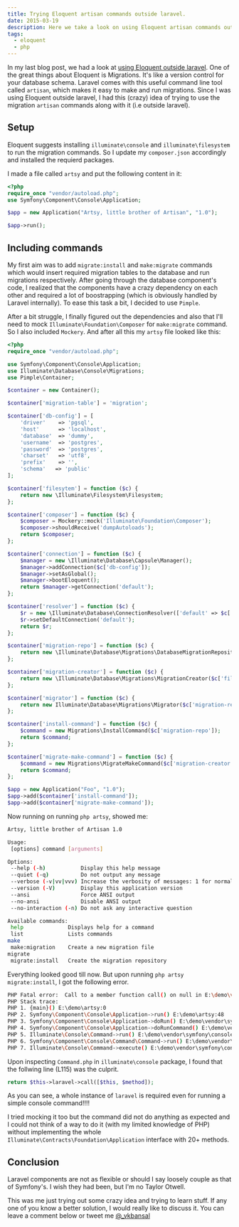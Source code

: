 ```yaml
---
title: Trying Eloquent artisan commands outside laravel.
date: 2015-03-19
description: Here we take a look on using Eloquent artisan commands outside laravel.
tags:
  - eloquent
  - php
---
```


In my last blog post, we had a look at [using Eloquent outside laravel](/blog/using-eloquent-outside-laravel). One of the great things about Eloquent is Migrations. It's like a version control for your database schema. Laravel comes with this useful command line tool called `artisan`, which makes it easy to make and run migrations. Since I was using Eloquent outside laravel, I had this (crazy) idea of trying to use the migration `artisan` commands along with it (i.e outside laravel).

## Setup

Eloquent suggests installing `illuminate\console` and `illuminate\filesystem` to run the migration commands. So I update my `composer.json` accordingly and installed the requierd packages.

I made a file called `artsy` and put the following content in it:

```php
<?php
require_once "vendor/autoload.php";
use Symfony\Component\Console\Application;

$app = new Application("Artsy, little brother of Artisan", "1.0");

$app->run();
```

## Including commands

My first aim was to add `migrate:install` and `make:migrate` commands which would insert required migration tables to the database and run migrations respectively. After going through the database component's code, I realized that the components have a crazy dependency on each other and required a lot of boostrapping (which is obviously handled by Laravel internally). To ease this task a bit, I decided to use `Pimple`.

After a bit struggle, I finally figured out the dependencies and also that I'll need to mock `Illuminate\Foundation\Composer` for `make:migrate` command. So I also included `Mockery`. And after all this my `artsy` file looked like this:

```php
<?php
require_once "vendor/autoload.php";

use Symfony\Component\Console\Application;
use Illuminate\Database\Console\Migrations;
use Pimple\Container;

$container = new Container();

$container['migration-table'] = 'migration';

$container['db-config'] = [
    'driver'    => 'pgsql',
    'host'      => 'localhost',
    'database'  => 'dummy',
    'username'  => 'postgres',
    'password'  => 'postgres',
    'charset'   => 'utf8',
    'prefix'    => '',
    'schema'   => 'public'
];

$container['filesytem'] = function ($c) {
    return new \Illuminate\Filesystem\Filesystem;
};

$container['composer'] = function ($c) {
    $composer = Mockery::mock('Illuminate\Foundation\Composer');
    $composer->shouldReceive('dumpAutoloads');
    return $composer;
};

$container['connection'] = function ($c) {
    $manager = new \Illuminate\Database\Capsule\Manager();
    $manager->addConnection($c['db-config']);
    $manager->setAsGlobal();
    $manager->bootEloquent();
    return $manager->getConnection('default');
};

$container['resolver'] = function ($c) {
    $r = new \Illuminate\Database\ConnectionResolver(['default' => $c['connection']]);
    $r->setDefaultConnection('default');
    return $r;
};

$container['migration-repo'] = function ($c) {
    return new \Illuminate\Database\Migrations\DatabaseMigrationRepository($c['resolver'], $c['migration-table']);
};

$container['migration-creator'] = function ($c) {
    return new \Illuminate\Database\Migrations\MigrationCreator($c['filesytem']);
};

$container['migrator'] = function ($c) {
    return new Illuminate\Database\Migrations\Migrator($c['migration-repo'], $c['resolver'], $c['filesytem']);
};

$container['install-command'] = function ($c) {
    $command = new Migrations\InstallCommand($c['migration-repo']);
    return $command;
};

$container['migrate-make-command'] = function ($c) {
    $command = new Migrations\MigrateMakeCommand($c['migration-creator'], $c['composer']);
    return $command;
};

$app = new Application("Foo", "1.0");
$app->add($container['install-command']);
$app->add($container['migrate-make-command']);

```

Now running on running `php artsy`, showed me:

```bash
Artsy, little brother of Artisan 1.0

Usage:
 [options] command [arguments]

Options:
 --help (-h)           Display this help message
 --quiet (-q)          Do not output any message
 --verbose (-v|vv|vvv) Increase the verbosity of messages: 1 for normal output, 2 for more verbose output and 3 for debug
 --version (-V)        Display this application version
 --ansi                Force ANSI output
 --no-ansi             Disable ANSI output
 --no-interaction (-n) Do not ask any interactive question

Available commands:
 help              Displays help for a command
 list              Lists commands
make
 make:migration    Create a new migration file
migrate
 migrate:install   Create the migration repository
```

Everything looked good till now. But upon running `php artsy migrate:install`, I got the following error.

```bash
PHP Fatal error:  Call to a member function call() on null in E:\demo\vendor\illuminate\console\Command.php on line 115
PHP Stack trace:
PHP 1. {main}() E:\demo\artsy:0
PHP 2. Symfony\Component\Console\Application->run() E:\demo\artsy:48
PHP 3. Symfony\Component\Console\Application->doRun() E:\demo\vendor\symfony\console\Symfony\Component\Console\Application.php:126
PHP 4. Symfony\Component\Console\Application->doRunCommand() E:\demo\vendor\symfony\console\Symfony\Component\Console\Application.php:195
PHP 5. Illuminate\Console\Command->run() E:\demo\vendor\symfony\console\Symfony\Component\Console\Application.php:874
PHP 6. Symfony\Component\Console\Command\Command->run() E:\demo\vendor\illuminate\console\Command.php:101
PHP 7. Illuminate\Console\Command->execute() E:\demo\vendor\symfony\console\Symfony\Component\Console\Command\Command.php:253
```

Upon inspecting `Command.php` in `illuminate\console` package, I found that the follwing line (L115) was the culprit.

```php
return $this->laravel->call([$this, $method]);
```

As you can see, a whole instance of `laravel` is required even for running a simple console command!!!!

I tried mocking it too but the command did not do anything as expected and I could not think of a way to do it (with my limited knowledge of PHP) without implementing the whole `Illuminate\Contracts\Foundation\Application` interface with 20+ methods.

## Conclusion

Laravel components are not as flexible or should I say loosely couple as that of Symfony's. I wish they had been, but I'm no Taylor Otwell.

This was me just trying out some crazy idea and trying to learn stuff. If any one of you know a better solution, I would really like to discuss it. You can leave a comment below or tweet me [@\_vkbansal](https://twitter.com/_vkbansal)
